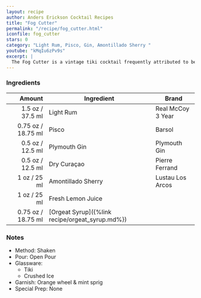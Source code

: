 ```yaml
---
layout: recipe
author: Anders Erickson Cocktail Recipes
title: "Fog Cutter"
permalink: "/recipe/fog_cutter.html"
iconfile: fog_cutter
stars: 0
category: "Light Rum, Pisco, Gin, Amontillado Sherry "
youtube: "kMqIu6zPv9s"
excerpt: |
  The Fog Cutter is a vintage tiki cocktail frequently attributed to being invented by Victor Bergeron.  It's a complex blend of spirits, citrus juices, and orgeat syrup, creating a refreshing and invigorating drink.
---
```


### Ingredients

|  Amount | Ingredient                                      | Brand             |
| ------: | ----------------------------------------------- | ----------------- |
|  1.5 oz / 37.5 ml | Light Rum                                       | Real McCoy 3 Year |
| 0.75 oz / 18.75 ml | Pisco                                           | Barsol            |
|  0.5 oz / 12.5 ml | Plymouth Gin                                    | Plymouth Gin      |
|  0.5 oz / 12.5 ml | Dry Curaçao                                     | Pierre Ferrand    |
|    1 oz / 25 ml | Amontillado Sherry                              | Lustau Los Arcos  |
|    1 oz / 25 ml | Fresh Lemon Juice                               |
| 0.75 oz / 18.75 ml | [Orgeat Syrup]({%link recipe/orgeat_syrup.md%}) |

### Notes

- Method: Shaken
- Pour: Open Pour
- Glassware:
  - Tiki
  - Crushed Ice
- Garnish: Orange wheel & mint sprig
- Special Prep: None
